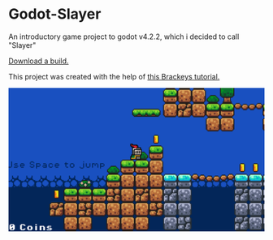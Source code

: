 # Godot-Slayer
An introductory game project to godot v4.2.2, which i decided to call "Slayer"

[Download a build.](https://github.com/ThERainboWPikachU/Godot-Slayer/releases/latest)

This project was created with the help of [this Brackeys tutorial.](https://www.youtube.com/watch?v=LOhfqjmasi0)

![Slayer Screen Capture Image](https://github.com/ThERainboWPikachU/Godot-Slayer/blob/main/Slayer-Screen-Capture.png?raw=true)
